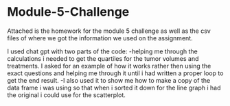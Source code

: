 # Module-5-Challenge

Attached is the homework for the module 5 challenge as well as the csv files of where we got the information we used on the assignment.

I used chat gpt with two parts of the code:
  -helping me through the calculations i needed to get the quartiles for the tumor volumes and treatments. I asked for an example of how it works
  rather then using the exact questions and helping me through it until i had written a proper loop to get the end result.
  -I also used it to show me how to make a copy of the data frame i was using so that when i sorted it down for the line graph i had the original i
  could use for the scatterplot.
  
 
